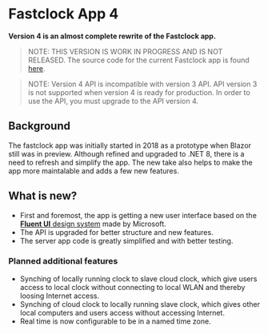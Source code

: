 # Fastclock App 4
**Version 4 is an almost complete rewrite of the Fastclock app.** 
> NOTE: THIS VERSION IS WORK IN PROGRESS AND IS NOT RELEASED.
> The source code for the current Fastclock app is found [here](https://github.com/tellurianinteractive/Tellurian.Trains.ModuleMeetingApp).

> NOTE: Version 4 API is incompatible with version 3 API. 
> API version 3 is not supported when version 4 is ready for production.
> In order to use the API, you must upgrade to the API version 4.

## Background
The fastclock app was initially started in 2018 as a prototype when Blazor still was in preview. 
Although refined and upgraded to .NET 8, there is a need to refresh and simplify the app.
The new take also helps to make the app more maintalable and adds a few new features.

## What is new?
- First and foremost, the app is getting a new user interface based on the [**Fluent UI** design system](https://developer.microsoft.com/en-us/fluentui#/) made by Microsoft.
- The API is upgraded for better structure and new features. 
- The server app code is greatly simplified and with better testing.

### Planned additional features
- Synching of locally running clock to slave cloud clock, which give users access to local clock without connecting to local WLAN and thereby loosing Internet access.
- Synching of cloud clock to locally running slave clock, which gives other local computers and users access without accessing Internet.
- Real time is now configurable to be in a named time zone.

